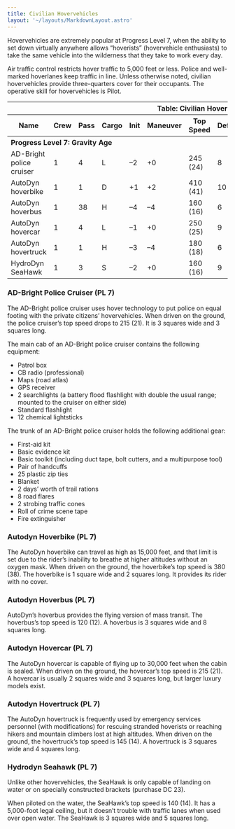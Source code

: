 ```yaml
---
title: Civilian Hovervehicles
layout: '~/layouts/MarkdownLayout.astro'
---
```

Hovervehicles are extremely popular at Progress Level 7, when the ability to
set down virtually anywhere allows “hoverists” (hovervehicle enthusiasts) to
take the same vehicle into the wilderness that they take to work every day.

Air traffic control restricts hover traffic to 5,000 feet or less. Police and
well-marked hoverlanes keep traffic in line. Unless otherwise noted, civilian
hovervehicles provide three-quarters cover for their occupants. The operative
skill for hovervehicles is Pilot.


<table> <tr><th colspan="13">Table: Civilian Hovervehicles</th></tr> <tr><th>Name</th><th>Crew</th><th>Pass</th><th>Cargo</th><th>Init</th><th>Maneuver</th><th>Top Speed</th><th>Defense</th><th>Hard</th><th>Hit Points</th><th>Size</th><th>Purchase DC</th><th>Restriction</th></tr> <tr><th colspan="13" style="text-align: left">Progress Level 7: Gravity Age</th></tr> <tr><td>AD-Bright police cruiser</td><td>1</td><td>4</td><td>L</td><td>–2</td><td>+0</td><td>245 (24)</td><td>8</td><td>5</td><td>32</td><td>H</td><td>38</td><td>Res (+2)</td></tr> <tr class="shaded"><td>AutoDyn hoverbike</td><td>1</td><td>1</td><td>D</td><td>+1</td><td>+2</td><td>410 (41)</td><td>10</td><td>5</td><td>15</td><td>M</td><td>37</td><td>Lic (+1)</td></tr> <tr><td>AutoDyn hoverbus</td><td>1</td><td>38</td><td>H</td><td>–4</td><td>–4</td><td>160 (16)</td><td>6</td><td>5</td><td>45</td><td>G</td><td>45</td><td>Lic (+1)</td></tr> <tr class="shaded"><td>AutoDyn hovercar</td><td>1</td><td>4</td><td>L</td><td>–1</td><td>+0</td><td>250 (25)</td><td>9</td><td>5</td><td>28</td><td>L</td><td>36</td><td>Lic (+1)</td></tr> <tr><td>AutoDyn hovertruck</td><td>1</td><td>1</td><td>H</td><td>–3</td><td>–4</td><td>180 (18)</td><td>6</td><td>8</td><td>35</td><td>G</td><td>42</td><td>Lic (+1)</td></tr> <tr class="shaded"><td>HydroDyn SeaHawk</td><td>1</td><td>3</td><td>S</td><td>–2</td><td>+0</td><td>160 (16)</td><td>9</td><td>5</td><td>30</td><td>L</td><td>36</td><td>Lic (+1)</td></tr> </table>



### AD-Bright Police Cruiser (PL 7)

The AD-Bright police cruiser uses hover technology to put police on equal
footing with the private citizens’ hovervehicles. When driven on the ground,
the police cruiser’s top speed drops to 215 (21). It is 3 squares wide and 3
squares long.

The main cab of an AD-Bright police cruiser contains the following equipment:

  * Patrol box
  * CB radio (professional)
  * Maps (road atlas)
  * GPS receiver
  * 2 searchlights (a battery flood flashlight with double the usual range; mounted to the cruiser on either side)
  * Standard flashlight
  * 12 chemical lightsticks

The trunk of an AD-Bright police cruiser holds the following additional gear:

  * First-aid kit
  * Basic evidence kit
  * Basic toolkit (including duct tape, bolt cutters, and a multipurpose tool)
  * Pair of handcuffs
  * 25 plastic zip ties
  * Blanket
  * 2 days’ worth of trail rations
  * 8 road flares
  * 2 strobing traffic cones
  * Roll of crime scene tape
  * Fire extinguisher

### Autodyn Hoverbike (PL 7)

The AutoDyn hoverbike can travel as high as 15,000 feet, and that limit is set
due to the rider’s inability to breathe at higher altitudes without an oxygen
mask. When driven on the ground, the hoverbike’s top speed is 380 (38). The
hoverbike is 1 square wide and 2 squares long. It provides its rider with no
cover.

### Autodyn Hoverbus (PL 7)

AutoDyn’s hoverbus provides the flying version of mass transit. The hoverbus’s
top speed is 120 (12). A hoverbus is 3 squares wide and 8 squares long.

### Autodyn Hovercar (PL 7)

The AutoDyn hovercar is capable of flying up to 30,000 feet when the cabin is
sealed. When driven on the ground, the hovercar’s top speed is 215 (21). A
hovercar is usually 2 squares wide and 3 squares long, but larger luxury
models exist.

### Autodyn Hovertruck (PL 7)

The AutoDyn hovertruck is frequently used by emergency services personnel
(with modifications) for rescuing stranded hoverists or reaching hikers and
mountain climbers lost at high altitudes. When driven on the ground, the
hovertruck’s top speed is 145 (14). A hovertruck is 3 squares wide and 4
squares long.

### Hydrodyn Seahawk (PL 7)

Unlike other hovervehicles, the SeaHawk is only capable of landing on water or
on specially constructed brackets (purchase DC 23).

When piloted on the water, the SeaHawk’s top speed is 140 (14). It has a
5,000-foot legal ceiling, but it doesn’t trouble with traffic lanes when used
over open water. The SeaHawk is 3 squares wide and 5 squares long.

